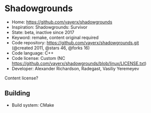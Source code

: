 # Shadowgrounds

- Home: https://github.com/vayerx/shadowgrounds
- Inspiration: Shadowgrounds: Survivor
- State: beta, inactive since 2017
- Keyword: remake, content original required
- Code repository: https://github.com/vayerx/shadowgrounds.git (@created 2011, @stars 46, @forks 16)
- Code language: C++
- Code license: Custom (NC https://github.com/vayerx/shadowgrounds/blob/linux/LICENSE.txt)
- Developer: Alexander Richardson, Radegast, Vasiliy Yeremeyev

Content license?

## Building

- Build system: CMake
